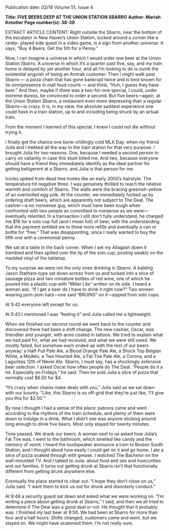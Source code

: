 Publication date: 02/19
Volume 51, Issue 4

**Title: FIVE BEERS DEEP AT THE UNION STATION SBARRO**
**Author: Mariah Kreutter**
**Page number(s): 38-39**

EXTRACT ARTICLE CONTENT:
Right outside the Sbarro, near the bottom 
of the escalator in New Haven’s Union 
Station, tucked around a corner like a rarely-
played side quest in a video game, is a sign from 
another universe. It says, “Buy 4 Beers, Get the 5th 
for a Penny.”

Now, I can imagine a universe in which I would 
order one beer at the Union Station Sbarro. A 
universe in which it’s a quarter past five, say, and my 
train home is delayed by yet another hour, and all 
I’m looking to do is numb the existential anguish of 
being an Amtrak customer. Then I might walk past 
Sbarro — a pizza chain that has gone bankrupt twice 
and is best known for its omnipresence in mall food 
courts — and think, “Huh, I guess they have beer.” 
And then, maybe if there was a two-for-one special, I 
could, under extreme duress, be convinced to order 
a second. 
But five beers—again, at the Union Station Sbarro, 
a restaurant even more depressing than a regular 
Sbarro—is crazy. It is, in my view, the absolute saddest 
experience one could have in a train station, up to 
and including being struck by an actual train.

From the moment I learned of this special, I knew 
I could not die without trying it.

I finally got the chance one bone-chillingly cold 
MLK Day, when my friend Julia and I trekked all 
the way to the train station for that very purpose. I 
brought Julia for two reasons. One, because I needed 
a second person to carry on valiantly in case this stunt 
killed me. And two, because everyone should have a 
friend they immediately identify as the ideal partner 
for getting belligerent at a Sbarro, and Julia is that 
person for me. 

Icicles spiked from dead tree trunks like an early 
2000’s hairstyle. The temperature hit negative three. 
I was genuinely thrilled to reach the relative warmth 
and comfort of Sbarro. The walls were the bracing 
greenish-yellow of an overboiled egg yolk. At the 
counter, we immediately fucked up by ordering 
draft beers, which are apparently not subject to The 
Deal. The cashier—a no-nonsense guy, which must 
have been tough when confronted with two people 
as committed to nonsense as we were—eventually 
relented. In a transaction I still don’t fully understand, 
he charged me $16 for a solo cup full (and I mean 
full) of beer, with the understanding that the payment 
entitled me to three more refills and eventually a can 
or bottle for “free.” That was disappointing, since I 
really wanted to buy the fifth one with a ceremonial 
penny. 

We sat at a table in the back corner. When I set my 
Allagash down it trembled and then spilled over the 
lip of the solo cup, pooling weakly on the marbled 
vinyl of the tabletop.

To my surprise we were not the only ones drinking 
in Sbarro. A balding Jason Statham–type sat down 
across from us and tucked into a slice of sausage pizza 
and two miniature bottles of red wine, one of which 
he poured into a plastic cup with “Miller Lite” written 
on its side. I heard a woman ask, “If I get a beer do 
I have to drink it right now?” Two women wearing 
pom-pom hats—one said “BRUINS” on it—sipped 
from solo cups. 

At 5:42 everyone left except for us.

At 5:43 I mentioned I was “feeling it” and Julia 
called me a lightweight.

When we finished our second round we went back 
to the counter and discovered there had been a shift 
change. The new cashier, Oscar, was friendlier and 
younger, with arms coated in tattoos. We tried to 
explain what we had paid for, what we had received, 
and what we were still owed. We mostly failed, but 
somehow each ended up with the rest of our beers 
anyway: a Half-Full Pale Ale, a Blood Orange Pale 
Ale, a Shock Top Belgian White, a Modelo, a Two 
Hearted Ale, a Fat Tire Pale Ale, a Corona, and a 
Lagunitas 12th of Never Ale. Sbarro, I must say, has 
a shockingly extensive beer selection. I asked Oscar 
how often people do The Deal. “People do it a lot. 
Especially on Fridays,” he said. Then he sold Julia a 
slice of pizza that normally cost $6.50 for $4.

“It’s crazy when chains make deals with you,” 
Julia said as we sat down with our bounty. “Like, this 
Sbarro is so off-grid that they’re just like, ‘I’ll give you 
this for $2.50.’” 

By now I thought I had a sense of the place: patrons 
came and went according to the rhythms of the train 
schedule, and plenty of them were down to indulge in 
a drink. What I didn’t see was anyone sticking around 
long enough to drink five beers. Most only stayed for 
twenty minutes.

Time passed. We drank our beers. A woman next 
to us asked how Julia’s Fat Tire was. I went to the 
bathroom, which smelled like candy and the memory 
of vomit. I heard the loudspeaker announce a train to 
Boston South Station, and I thought about how easily 
I could get on it and go home. I ate a slice of pizza 
soaked through with grease. I watched The Bachelor 
on the wall-mounted TV. And I talked to Julia: about 
food and sex and insecurities and our families. It turns 
out getting drunk at Sbarro isn’t that functionally 
different from getting drunk anywhere else.

Eventually the place started to clear out. “I hope 
they don’t close on us,” Julia said. “I want them to 
kick us out for drunk and disorderly conduct.” 

At 9:48 a security guard sat down and asked what 
we were working on. “I’m writing a piece about 
getting drunk at Sbarro,” I said, and then we all tried 
to determine if The Deal was a good deal or not. He 
thought that it probably was. I finished my last beer at 
9:50. We had been at Sbarro for more than four and a 
half hours. Shifts changed, customers came and went, 
but we stayed on. We might have scammed them. I’m 
not really sure.